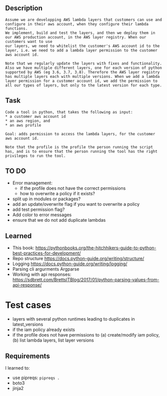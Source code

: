 ## Description
	Assume we are developping AWS lambda layers that customers can use and configure in their aws account, when they configure their lambda functions. 
	We implement, build and test the layers, and then we deploy them in our AWS production account, in the AWS layer registry. When our customers want to use
	our layers, we need to whitelist the customer's AWS account id to the layer, i.e. we need to add a lambda layer permission to the customer aws account id.

	Note that we regularly update the layers with fixes and functionality. Also we have multiple different layers, one for each version of python supported by AWS (eg 3.6, 3.7, 3.8). Therefore the AWS layer registry has multiple layers each with multiple versions. When we add a lambda layer permission for a customer account id, we add the permission to all our types of layers, but only to the latest version for each type.

## Task
	Code a tool in python, that takes the following as input:
	* a customer aws account id
	* an aws region, and 
	* an aws profile
	
	Goal: adds permission to access the lambda layers, for the customer aws account id. 
	
	Note that the profile is the profile the person running the script has, and is to ensure that the person running the tool has the right privileges to run the tool. 

## TO DO
* Error management:
	- if the profile does not have the correct permissions
	- how to overwrite a policy if it exists?
* split up in modules or packages? 
* add an update/overwrite flag if you want to overwrite a policy
* add test permission flag?
* Add color to error messages
* ensure that we do not add duplicate lambdas


## Learned
* This book: https://pythonbooks.org/the-hitchhikers-guide-to-python-best-practices-for-development/
* Repo structure https://docs.python-guide.org/writing/structure/
* Logging https://docs.python-guide.org/writing/logging/
* Parsing cli argurments Argparse
* Working with api responses: https://sdbrett.com/BrettsITBlog/2017/01/python-parsing-values-from-api-response/

# Test cases
* layers with several python runtimes leading to duplicates in latest_versions
* if the iam policy already exists
* if the profile does not have permissions to (a) create/modify iam policy, (b) list lambda layers, list layer versions

## Requirements
I learned to:
* use pipreqs: `pipreqs .`
* boto3
* jinja2
